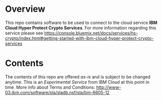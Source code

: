 # Overview

This repo contains software to be used to connect to the cloud service **IBM Cloud Hyper Protect Crypto Services**. For more information regarding this service please see https://console.bluemix.net/docs/services/hs-crypto/index.html#getting-started-with-ibm-cloud-hyper-protect-crypto-services

# Contents

The contents of this repo are offered *as-is* and is subject to be changed anytime. This is an *Experimental Service* from IBM Cloud at this point in time. More info about Terms and Conditions: http://www-03.ibm.com/software/sla/sladb.nsf/sla/bm-6605-12
